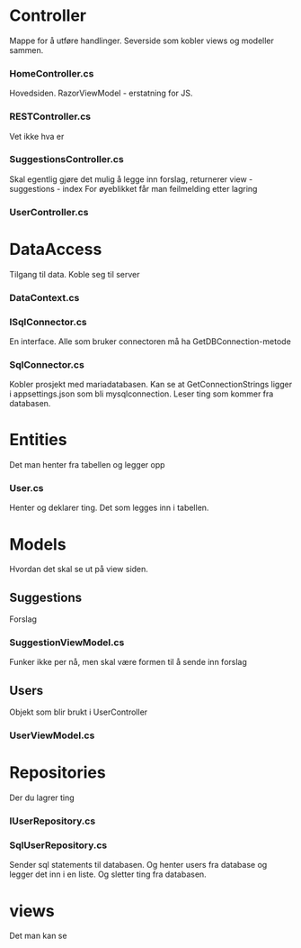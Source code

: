 # Controller

Mappe for å utføre handlinger. Severside som kobler views og modeller sammen.

### HomeController.cs
Hovedsiden. 
RazorViewModel - erstatning for JS.

### RESTController.cs
Vet ikke hva er 

### SuggestionsController.cs
Skal egentlig gjøre det mulig å legge inn forslag, returnerer view - suggestions - index
For øyeblikket får man feilmelding etter lagring

### UserController.cs




# DataAccess
Tilgang til data. Koble seg til server

### DataContext.cs

### ISqlConnector.cs
En interface. Alle som bruker connectoren må ha GetDBConnection-metode

### SqlConnector.cs
Kobler prosjekt med mariadatabasen.
Kan se at GetConnectionStrings ligger i appsettings.json som bli mysqlconnection.
Leser ting som kommer fra databasen.

# Entities
Det man henter fra tabellen og legger opp

### User.cs
Henter og deklarer ting. Det som legges inn i tabellen.

# Models
Hvordan det skal se ut på view siden.

## Suggestions
Forslag

### SuggestionViewModel.cs
Funker ikke per nå, men skal være formen til å sende inn forslag

## Users
Objekt som blir brukt i UserController 

### UserViewModel.cs

# Repositories
Der du lagrer ting

### IUserRepository.cs

### SqlUserRepository.cs
Sender sql statements til databasen. Og henter users fra database og legger det inn i en liste. Og sletter ting fra databasen.

# views
Det man kan se




